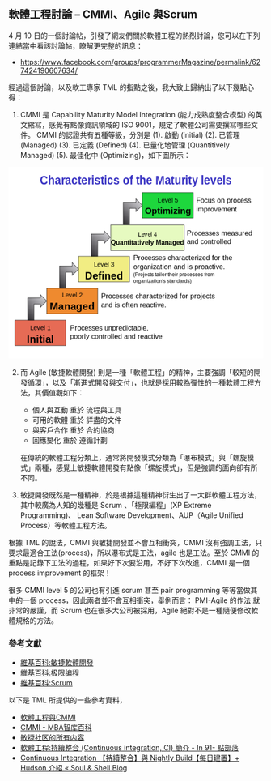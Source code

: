 ## 軟體工程討論 – CMMI、Agile 與Scrum

4 月 10 日的一個討論帖，引發了網友們關於軟體工程的熱烈討論，您可以在下列連結當中看該討論帖，瞭解更完整的訊息：

* <https://www.facebook.com/groups/programmerMagazine/permalink/627424190607634/>

經過這個討論，以及軟工專家 TML 的指點之後，我大致上歸納出了以下幾點心得：

1. CMMI 是 Capability Maturity Model Integration (能力成熟度整合模型) 的英文縮寫，感覺有點像資訊領域的 ISO 9001，規定了軟體公司需要撰寫哪些文件。
CMMI 的認證共有五種等級，分別是 (1). 啟動 (initial) (2). 已管理 (Managed) (3). 已定義 (Defined) (4). 已量化地管理 (Quantitively Managed) (5). 最佳化中 (Optimizing)，如下圖所示：

![CMMI 的五種成熟度等級](../img/Characteristics_of_Capability_Maturity_Model.svg.png)

2. 而 Agile (敏捷軟體開發) 則是一種「軟體工程」的精神，主要強調「較短的開發循環」，以及「漸進式開發與交付」，也就是採用較為彈性的一種軟體工程方法，其價值觀如下：
    * 個人與互動 重於 流程與工具
    * 可用的軟體 重於 詳盡的文件
    * 與客戶合作 重於 合約協商
    * 回應變化 重於 遵循計劃

    在傳統的軟體工程分類上，通常將開發模式分類為「瀑布模式」與「螺旋模式」兩種，感覺上敏捷軟體開發有點像「螺旋模式」，但是強調的面向卻有所不同。

3. 敏捷開發既然是一種精神，於是根據這種精神衍生出了一大群軟體工程方法，其中較廣為人知的幾種是 Scrum 、「極限編程」(XP Extreme Programming)、
Lean Software Development、AUP（Agile Unified Process）等軟體工程方法。

根據 TML 的說法，CMMI 與敏捷開發並不會互相衝突，CMMI 沒有強調工法，只要求最適合工法(process)，所以瀑布式是工法，agile 也是工法。至於 CMMI 的重點是記錄下工法的過程，如果好下次要沿用，不好下次改進，CMMI 是一個 process improvement 的框架！

很多 CMMI level 5 的公司也有引進 scrum 甚至 pair programming 等等當做其中的一個 process，因此兩者並不會互相衝突，舉例而言： PMI-Agile 的作法
就非常的嚴謹，而 Scrum 也在很多大公司被採用，Agile 絕對不是一種隨便修改軟體規格的方法。

### 參考文獻
* [維基百科:敏捷軟體開發](http://zh.wikipedia.org/wiki/%E6%95%8F%E6%8D%B7%E8%BD%AF%E4%BB%B6%E5%BC%80%E5%8F%91)
* [維基百科:极限编程](http://zh.wikipedia.org/wiki/%E6%9E%81%E9%99%90%E7%BC%96%E7%A8%8B)
* [維基百科:Scrum](http://zh.wikipedia.org/zh-hant/Scrum)

以下是 TML 所提供的一些參考資料，

* [軟體工程與CMMI](http://www.gss.com.tw/index.php/eis/239)
* [CMMI - MBA智库百科](http://wiki.mbalib.com/zh-tw/CMMI)
* [敏捷社区的所有内容](http://www.infoq.com/cn/agile)
* [軟體工程:持續整合 (Continuous integration, CI) 簡介 - In 91- 點部落](http://www.dotblogs.com.tw/hatelove/archive/2011/12/25/introducing-continuous-integration.aspx)
* [Continuous Integration 【持續整合】與 Nightly Build【每日建置】+ Hudson 介紹 « Soul & Shell Blog](http://blog.toright.com/archives/600)
